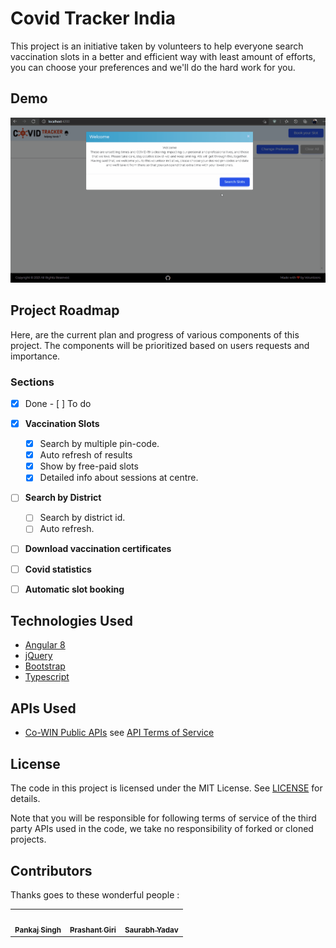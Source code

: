# Covid Tracker India

This project is an initiative taken by volunteers to help everyone search vaccination slots in a better and efficient way with least amount of efforts, you can choose your preferences and we'll do the hard work for you.



## Demo

![How to use  - Animated gif demo](demo/demo.gif)


## Project Roadmap

Here, are the current plan and progress of various components of this project. The components will be prioritized based on users requests and importance.

### Sections

- [x] Done        - [ ] To do

- [x] **Vaccination Slots**

  - [x] Search by multiple pin-code.
  - [x] Auto refresh of results
  - [x] Show by free-paid slots
  - [x] Detailed info about sessions at centre.

- [ ] **Search by District**

  - [ ] Search by district id.
  - [ ] Auto refresh.

- [ ] **Download vaccination certificates**
- [ ] **Covid statistics**
- [ ] **Automatic slot booking**





## Technologies Used
* [Angular 8](https://angular.io/)
* [jQuery](https://jquery.com/)
* [Bootstrap](http://getbootstrap.com/)
* [Typescript](https://www.typescriptlang.org/)

## APIs Used

* [Co-WIN Public APIs](https://apisetu.gov.in/public/marketplace/api/cowin/cowin-public-v2#/Appointment%20Availability%20APIs/calendarByPin) see [API Terms of Service](https://apisetu.gov.in/public/marketplace/api/cowin/terms.php)

## License

The code in this project is licensed under the MIT License. See [LICENSE](LICENSE) for details.

Note that you will be responsible for following terms of service of the third party APIs used in the code, we take no responsibility of forked or cloned projects.


## Contributors

Thanks goes to these wonderful people :

<!-- ([emoji key](https://allcontributors.org/docs/en/emoji-key)) -->
<table>
  <tr>
    <td align="center"><a href="https://ipankajsingh.com"><img src="https://avatars2.githubusercontent.com/u/24999656?v=4" width="100px;" alt=""/><br /><sub><b>Pankaj Singh</b></sub></a><br /></td>


  <td align="center"><a href="#"><img src="https://avatars2.githubusercontent.com/u/36234658?v=4" width="100px;" alt=""/><br /><sub><b>Prashant Giri</b></sub></a><br /></td>

   <td align="center"><a href="#"><img src="https://avatars2.githubusercontent.com/u/71484078?v=4" width="100px;" alt=""/><br /><sub><b>Saurabh Yadav</b></sub></a><br /></td>
  </tr>
</table>



